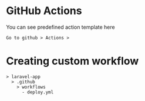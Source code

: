 # GitHub Actions
You can see predefined action template here

`Go to github > Actions >`


# Creating custom workflow
```
> laravel-app
  > .github
    > workflows
      - deploy.yml
```
